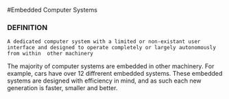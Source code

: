 #Embedded Computer Systems

### DEFINITION

`A dedicated computer system with a limited or non-existant user interface
and designed to operate completely or largely autonomously from within 
other machinery`

The majority of computer systems are embedded in other machinery. For example, cars have over 12 diffrerent embedded
systems. These embedded systems are designed with efficiency in mind, and as such each new generation is faster, smaller
and better.
